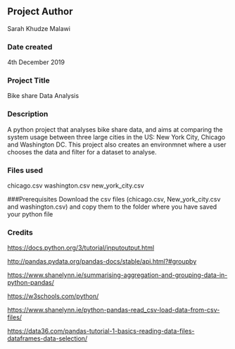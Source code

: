 ## Project Author
Sarah Khudze
Malawi

### Date created
4th December 2019

### Project Title
Bike share Data Analysis

### Description
A python project that analyses bike share data, and aims at comparing the system usage between three large cities in the US: 
New York City, Chicago and Washington DC. This project also creates an environmnet where a user chooses the data and filter for a dataset to analyse.

### Files used
chicago.csv washington.csv new_york_city.csv

###Prerequisites
Download the csv files (chicago.csv,
New_york_city.csv and
washington.csv)  and copy them to the folder where you have saved your python file

### Credits
https://docs.python.org/3/tutorial/inputoutput.html

http://pandas.pydata.org/pandas-docs/stable/api.html?#groupby

https://www.shanelynn.ie/summarising-aggregation-and-grouping-data-in-python-pandas/

https://w3schools.com/python/

https://www.shanelynn.ie/python-pandas-read_csv-load-data-from-csv-files/

https://data36.com/pandas-tutorial-1-basics-reading-data-files-dataframes-data-selection/

